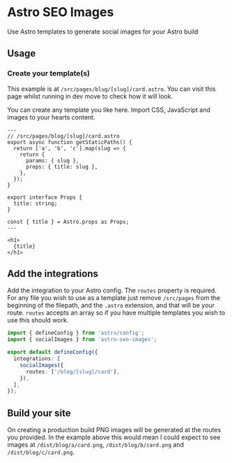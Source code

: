 # Astro SEO Images

Use Astro templates to generate social images for your Astro build

## Usage

### Create your template(s)

This example is at `/src/pages/blug/[slug]/card.astro`. You can visit this page whilst running in dev move to check how it will look.

You can create any template you like here. Import CSS, JavaScript and images to your hearts content.

```astro
---
// /src/pages/blog/[slug]/card.astro
export async function getStaticPaths() {
  return ['a', 'b', 'c'].map(slug => {
    return {
      params: { slug },
      props: { title: slug },
    },
  });
}

export interface Props {
  title: string;
}

const { title } = Astro.props as Props;
---

<h1>
  {title}
</h1>

```

## Add the integrations

Add the integration to your Astro config. The `routes` property is required. For any file you wish to use as a template just remove `/src/pages` from the beginning of the filepath, and the `.astro` extension, and that will be your route. `routes` accepts an array so if you have multiple templates you wish to use this should work.

```ts
import { defineConfig } from 'astro/config';
import { socialImages } from 'astro-seo-images';

export default defineConfig({
  integrations: [
    socialImages({
      routes: ['/blog/[slug]/card'],
    }),
  ],
});
```

## Build your site

On creating a production build PNG images will be generated at the routes you provided. In the example above this would mean I could expect to see images at `/dist/blog/a/card.png`, `/dist/blog/b/card.png` and `/dist/blog/c/card.png`.
